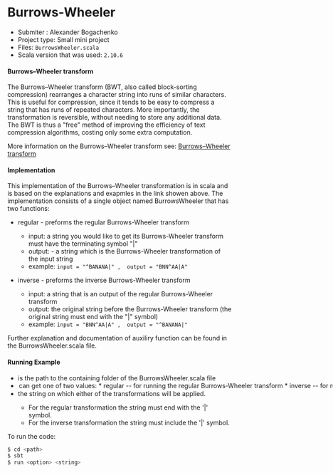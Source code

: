 # Burrows-Wheeler
* Submiter : Alexander Bogachenko
* Project type: Small mini project
* Files: 
        ```
       BurrowsWheeler.scala
        ```
* Scala version that was used:
       ```
       2.10.6
       ```

#### Burrows–Wheeler transform
The Burrows–Wheeler transform (BWT, also called block-sorting compression) rearranges a character string into runs of similar characters. This is useful for compression, since it tends to be easy to compress a string that has runs of repeated characters. More importantly, the transformation is reversible, without needing to store any additional data. The BWT is thus a "free" method of improving the efficiency of text compression algorithms, costing only some extra computation.

More information on the Burrows–Wheeler transform see: [Burrows–Wheeler transform](https://en.wikipedia.org/wiki/Burrows%E2%80%93Wheeler_transform)
 
#### Implementation  
This implementation of the Burrows–Wheeler transformation is in scala and is based on the explanations and exapmles in the link showen above.
The implementation consists of a single object named BurrowsWheeler that has two functions: 
 - regular - preforms the regular Burrows-Wheeler transform
     * input: a string you would like to get its Burrows-Wheeler transform
            must have  the terminating symbol "|"
     *  output: - a string which is the Burrows-Wheeler transformation of the input string
    *  example: 
             ```
             input = "^BANANA|" , 
             output = "BNN^AA|A"
             ```
             
 - inverse - preforms the inverse Burrows-Wheeler transform
   * input: a string that is an output of the regular Burrows-Wheeler transform
   * output: the original string before the Burrows-Wheeler transform (the original string must end with the "|" symbol)
   *    example:
             ```
             input = "BNN^AA|A" , 
             output = "^BANANA|"
             ```
             
Further explanation and documentation of auxiliry function can be found in the BurrowsWheeler.scala file.

#### Running Example

* <path> is the path to the containing folder of the BurrowsWheeler.scala file
* <option> can get one of two values:
    *   regular  -- for running the regular Burrows-Wheeler transform
    *   inverse -- for running the inverse Burrows-Wheeler transform
* <string> the string on which either of the transformations will be applied.
    *   For the regular transformation the string must end with the '|' symbol.
    *   For the inverse transformation the string must include the '|' symbol.

To run the code:
```sh
$ cd <path>
$ sbt
$ run <option> <string>
```



